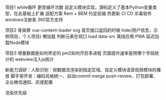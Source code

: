 项目1
while循环 更改循环次数
自定义模块实现，源码定义了基本Python变量类型，在此基础上扩展
适配方案 Rem + BEM 约定前缀
热更新
CI CD
杀毒软件 windows注册表 360官方支持

项目2
骨架屏 vue-content-loader svg 首页接口返回的时候 hide(用户信息，示例项目，个人项目)
懒加载 判断元素在视口 load data-src
离线应用 PWA 
延迟加载Node模块

项目3
增量数据是如何界定的
pm2如何开启多进程
页面提升速率是用哪个字段统计的
webview注入js统计


新能力调研：人脸识别：帧数据流渲染到指定区域、自定义模块语音视频模块的播放
脚手架开发：编码风格统一、自动commit merge push-review、打包部署、企业微信通知、灰度配置

渲染优先级